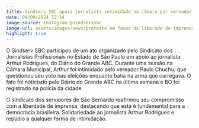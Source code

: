 ```yaml
---
title: Sindserv SBC apoia jornalista intimidado na câmara por vereador bolsonarista
date: 04/09/2024 12:14
image-source: Instagram @sindservsbc
image-url: assets/images/news/protesto em favor da liberade de imprensa.jpg
highlight: true
---
```


O Sindserv SBC participou de um ato organizado pelo Sindicato dos Jornalistas Profissionais no Estado de São Paulo em apoio ao jornalista Arthur Rodrigues, do Diário do Grande ABC. Durante uma sessão na Câmara Municipal, Arthur foi intimidado pelo vereador Paulo Chuchu, que questionou seu voto nas eleições enquanto batia na arma que carregava. O fato foi noticiado pelo Diário do Grande ABC na última semana e BO foi registrado na polícia da cidade.

O sindicato dos servidores de São Bernardo reafirmou seu compromisso com a liberdade de imprensa, destacando que esta é fundamental para a democracia brasileira. Solidariedade ao jornalista Arthur Rodrigues e repúdio a qualquer forma de intimidação.